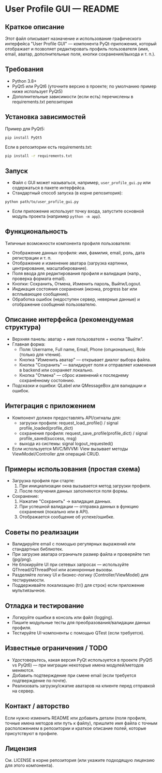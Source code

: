 # User Profile GUI — README

Краткое описание
----------------
Этот файл описывает назначение и использование графического интерфейса "User Profile GUI" — компонента PyQt-приложения, который отображает и позволяет редактировать профиль пользователя (имя, email, аватар, дополнительные поля, кнопки сохранения/выхода и т. п.).

Требования
----------
- Python 3.8+
- PyQt5 или PyQt6 (уточните версию в проекте; по умолчанию пример ниже использует PyQt5)
- Дополнительные зависимости (если есть) перечислены в requirements.txt репозитория

Установка зависимостей
---------------------
Пример для PyQt5:
```bash
pip install PyQt5
```
Если в репозитории есть requirements.txt:
```bash
pip install -r requirements.txt
```

Запуск
-----
- Файл с GUI может называться, например, `user_profile_gui.py` или содержаться в пакете интерфейса.
- Стандартный способ запуска (в корне репозитория):
```bash
python path/to/user_profile_gui.py
```
- Если приложение использует точку входа, запустите основной модуль проекта (например `python -m app`).

Функциональность
---------------
Типичные возможности компонента профиля пользователя:
- Отображение данных профиля: имя, фамилия, email, роль, дата регистрации и т. п.
- Отображение и изменение аватара (загрузка картинки, центрирование, масштабирование).
- Поля ввода для редактирования профиля и валидация (напр., проверка формата email).
- Кнопки: Сохранить, Отмена, Изменить пароль, Выйти/Logout.
- Индикация состояния сохранения (иконка, progress bar или всплывающее сообщение).
- Обработка ошибок (недоступен сервер, неверные данные) и отображение сообщений пользователю.

Описание интерфейса (рекомендуемая структура)
----------------------------------------------
- Верхняя панель: аватар + имя пользователя + кнопка "Выйти".
- Главная форма:
  - Поля: Username, Full name, Email, Phone (опционально), Role (только для чтения).
  - Кнопка "Изменить аватар" — открывает диалог выбора файла.
  - Кнопка "Сохранить" — валидирует поля и отправляет изменения в backend или сохраняет локально.
  - Кнопка "Отмена" — сброс изменений к последнему сохранённому состоянию.
- Подсказки и ошибки: QLabel или QMessageBox для валидации и ошибок.

Интеграция с приложением
------------------------
- Компонент должен предоставлять API/сигналы для:
  - загрузки профиля: request_load_profile() / signal profile_loaded(profile_dict)
  - сохранения профиля: request_save_profile(profile_dict) / signal profile_saved(success, msg)
  - выхода из системы: signal logout_requested()
- Если используется MVC/MVVM: View вызывает методы ViewModel/Controller для операций CRUD.

Примеры использования (простая схема)
-----------------------------------
- Загрузка профиля при старте:
  1. При инициализации окна вызывается метод загрузки профиля.
  2. После получения данных заполняются поля формы.
- Сохранение:
  1. Нажатие "Сохранить" -> валидация данных.
  2. При успешной валидации — отправка данных в функцию сохранения (локально или в API).
  3. Отображается сообщение об успехе/ошибке.

Советы по реализации
--------------------
- Валидируйте email с помощью регулярных выражений или стандартных библиотек.
- При загрузке аватара ограничьте размер файла и проверяйте тип (jpg/png).
- Не блокируйте UI при сетевых запросах — используйте QThread/QThreadPool или асинхронные вызовы.
- Разделяйте логику UI и бизнес-логику (Controller/ViewModel) для тестируемости.
- Поддерживайте локализацию (tr() для строк) если приложение мультиязычное.

Отладка и тестирование
----------------------
- Логируйте ошибки в консоль или файл (logging).
- Пишите модульные тесты для преобразования/валидации данных профиля.
- Тестируйте UI-компоненты с помощью QTest (если требуется).

Известные ограничения / TODO
----------------------------
- Удостоверьтесь, какая версия PyQt используется в проекте (PyQt5 vs PyQt6) — при миграции некоторые имена модулей/методов меняются.
- Добавить подтверждение при смене email (если требуется подтверждение по почте).
- Реализовать загрузку/сжатие аватаров на клиенте перед отправкой на сервер.

Контакт / авторство
-------------------
Если нужно изменить README или добавить детали (поля профиля, точные имена методов или путь к файлу), пришлите имя файла с точным расположением в репозитории и краткое описание полей, которые присутствуют в профиле.

Лицензия
--------
См. LICENSE в корне репозитория (или укажите подходящую лицензию для этого компонента).